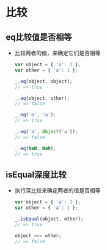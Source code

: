# 比较

## eq比较值是否相等

+ 比较两者的值，来确定它们是否相等

  ```js
  var object = { 'a': 1 };
  var other = { 'a': 1 };

  _.eq(object, object);
  // => true

  _.eq(object, other);
  // => false

  _.eq('a', 'a');
  // => true

  _.eq('a', Object('a'));
  // => false

  _.eq(NaN, NaN);
  // => true
  ```

## isEqual深度比较

+ 执行深比较来确定两者的值是否相等

  ```js
  var object = { 'a': 1 };
  var other = { 'a': 1 };

  _.isEqual(object, other);
  // => true

  object === other;
  // => false
  ```
